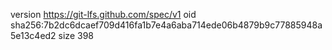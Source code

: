 version https://git-lfs.github.com/spec/v1
oid sha256:7b2dc6dcaef709d416fa1b7e4a6aba714ede06b4879b9c77885948a5e13c4ed2
size 398
